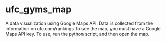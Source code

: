 # ufc_gyms_map
A data visualization using Google Maps API. Data is collected from the information on ufc.com/rankings
To see the map, you must have a Google Maps API key.
To use, run the python script, and then open the map.
